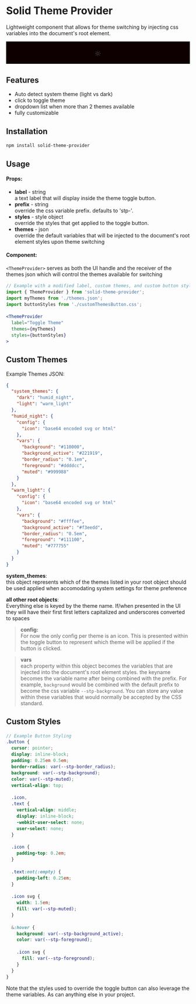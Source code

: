 # Solid Theme Provider

Lightweight component that allows for theme switching by injecting css variables into the document's root element.

![Example of UI with no configuration](https://github.com/gnomical/solid-theme-provider/blob/assets/minimum_ui.gif?raw=true)

## Features

- Auto detect system theme (light vs dark)
- click to toggle theme
- dropdown list when more than 2 themes available
- fully customizable

## Installation

```bash
npm install solid-theme-provider
```

## Usage

#### Props:

- **label** - string  
  a text label that will display inside the theme toggle button.
- **prefix** - string  
  override the css variable prefix. defaults to 'stp-'.
- **styles** - style object  
  override the styles that get applied to the toggle button.
- **themes** - json  
  override the default variables that will be injected to the document's root element styles upon theme switching

#### Component:

`<ThemeProvider>` serves as both the UI handle and the receiver of the themes json which will control the themes available for switching

```jsx
// Example with a modified label, custom themes, and custom button style
import { ThemeProvider } from 'solid-theme-provider';
import myThemes from './themes.json';
import buttonStyles from './customThemesButton.css';

<ThemeProvider
  label="Toggle Theme"
  themes={myThemes}
  styles={buttonStyles}
>
```

## Custom Themes

Example Themes JSON:

```json
{
  "system_themes": {
    "dark": "humid_night",
    "light": "warm_light"
  },
  "humid_night": {
    "config": {
      "icon": "base64 encoded svg or html"
    },
    "vars": {
      "background": "#110000",
      "background_active": "#221919",
      "border_radius": "0.1em",
      "foreground": "#ddddcc",
      "muted": "#999988"
    }
  },
  "warm_light": {
    "config": {
      "icon": "base64 encoded svg or html"
    },
    "vars": {
      "background": "#ffffee",
      "background_active": "#f3eedd",
      "border_radius": "0.5em",
      "foreground": "#111100",
      "muted": "#777755"
    }
  }
}
```

**system_themes**:  
this object represents which of the themes listed in your root object should be used applied when accomodating system settings for theme preference

**all other root objects**:  
Everything else is keyed by the theme name. If/when presented in the UI they will have their first first letters capitalized and underscores converted to spaces

> **config:**  
> For now the only config per theme is an icon. This is presented within the toggle button to represent which theme will be applied if the button is clicked.

> **vars**  
> each property within this object becomes the variables that are injected into the document's root element styles. the keyname becomes the variable name after being combined with the prefix. For example, `background` would be combined with the default prefix to become the css variable `--stp-background`. You can store any value within these variables that would normally be accepted by the CSS standard.

## Custom Styles

```scss
// Example Button Styling
.button {
  cursor: pointer;
  display: inline-block;
  padding: 0.25em 0.5em;
  border-radius: var(--stp-border_radius);
  background: var(--stp-background);
  color: var(--stp-muted);
  vertical-align: top;

  .icon,
  .text {
    vertical-align: middle;
    display: inline-block;
    -webkit-user-select: none;
    user-select: none;
  }

  .icon {
    padding-top: 0.2em;
  }

  .text:not(:empty) {
    padding-left: 0.25em;
  }

  .icon svg {
    width: 1.5em;
    fill: var(--stp-muted);
  }

  &:hover {
    background: var(--stp-background_active);
    color: var(--stp-foreground);

    .icon svg {
      fill: var(--stp-foreground);
    }
  }
}
```

Note that the styles used to override the toggle button can also leverage the theme variables. As can anything else in your project.
